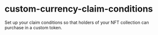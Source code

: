 # custom-currency-claim-conditions
Set up your claim conditions so that holders of your NFT collection can purchase in a custom token.
